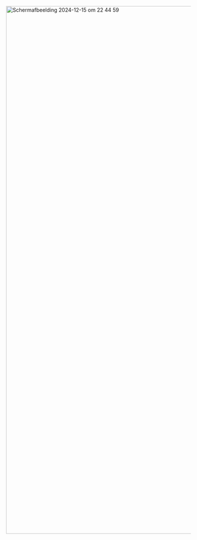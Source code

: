 <img width="1437" alt="Scherm­afbeelding 2024-12-15 om 22 44 59" src="https://github.com/user-attachments/assets/8887af52-2f7b-4706-a2e6-9e304d480d04" />
